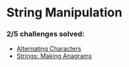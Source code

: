 # String Manipulation

### **2/5** challenges solved:

* [Alternating Characters](alternating-characters)
* [Strings: Making Anagrams](making-anagrams)
